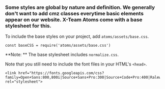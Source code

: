 ### Some styles are global by nature and definition. We generally don't want to add **cmz** classes everytime basic elements appear on our website. X-Team Atoms come with a base stylesheet for this.

To include the base styles on your project, add `atoms/assets/base.css`.
```
const baseCSS = require('atoms/assets/base.css')
```
**Note: ** The base stylesheet includes `normalize.css`.

Note that you still need to include the font files in your HTML's `<head>`.
```
<link href="https://fonts.googleapis.com/css?family=Open+Sans:800,800i|Source+Sans+Pro:300|Source+Code+Pro:400|Raleway:700" rel="stylesheet">
```